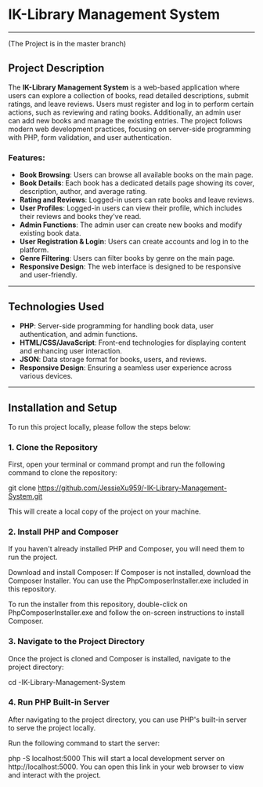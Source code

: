 # IK-Library Management System
---
(The Project is in the master branch)
## Project Description

The **IK-Library Management System** is a web-based application where users can explore a collection of books, read detailed descriptions, submit ratings, and leave reviews. Users must register and log in to perform certain actions, such as reviewing and rating books. Additionally, an admin user can add new books and manage the existing entries. The project follows modern web development practices, focusing on server-side programming with PHP, form validation, and user authentication.

### Features:
- **Book Browsing**: Users can browse all available books on the main page.
- **Book Details**: Each book has a dedicated details page showing its cover, description, author, and average rating.
- **Rating and Reviews**: Logged-in users can rate books and leave reviews.
- **User Profiles**: Logged-in users can view their profile, which includes their reviews and books they've read.
- **Admin Functions**: The admin user can create new books and modify existing book data.
- **User Registration & Login**: Users can create accounts and log in to the platform.
- **Genre Filtering**: Users can filter books by genre on the main page.
- **Responsive Design**: The web interface is designed to be responsive and user-friendly.

---

## Technologies Used
- **PHP**: Server-side programming for handling book data, user authentication, and admin functions.
- **HTML/CSS/JavaScript**: Front-end technologies for displaying content and enhancing user interaction.
- **JSON**: Data storage format for books, users, and reviews.
- **Responsive Design**: Ensuring a seamless user experience across various devices.

---

## Installation and Setup

To run this project locally, please follow the steps below:

### 1. **Clone the Repository**

First, open your terminal or command prompt and run the following command to clone the repository:

git clone https://github.com/JessieXu959/-IK-Library-Management-System.git

This will create a local copy of the project on your machine.

### 2. **Install PHP and Composer**
If you haven't already installed PHP and Composer, you will need them to run the project.

Download and install Composer:
If Composer is not installed, download the Composer Installer. You can use the PhpComposerInstaller.exe included in this repository.

To run the installer from this repository, double-click on PhpComposerInstaller.exe and follow the on-screen instructions to install Composer.

### 3. **Navigate to the Project Directory**
Once the project is cloned and Composer is installed, navigate to the project directory:

cd -IK-Library-Management-System

### 4. **Run PHP Built-in Server**
After navigating to the project directory, you can use PHP's built-in server to serve the project locally.

Run the following command to start the server:

php -S localhost:5000
This will start a local development server on http://localhost:5000. You can open this link in your web browser to view and interact with the project.



